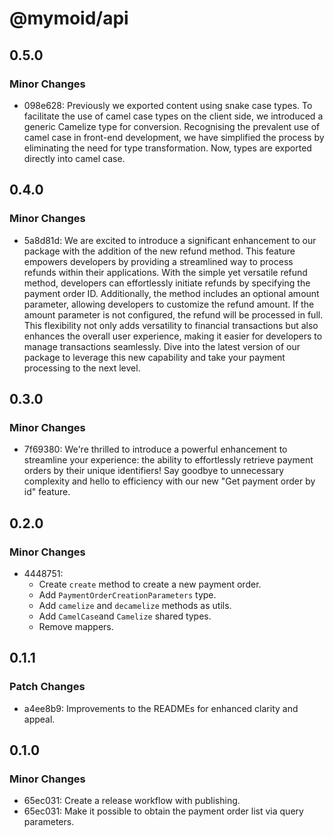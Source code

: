 # @mymoid/api

## 0.5.0

### Minor Changes

- 098e628: Previously we exported content using snake case types. To facilitate the use of camel case types on the client side, we introduced a generic Camelize type for conversion. Recognising the prevalent use of camel case in front-end development, we have simplified the process by eliminating the need for type transformation. Now, types are exported directly into camel case.

## 0.4.0

### Minor Changes

- 5a8d81d: We are excited to introduce a significant enhancement to our package with the addition of the new refund method. This feature empowers developers by providing a streamlined way to process refunds within their applications. With the simple yet versatile refund method, developers can effortlessly initiate refunds by specifying the payment order ID. Additionally, the method includes an optional amount parameter, allowing developers to customize the refund amount. If the amount parameter is not configured, the refund will be processed in full. This flexibility not only adds versatility to financial transactions but also enhances the overall user experience, making it easier for developers to manage transactions seamlessly. Dive into the latest version of our package to leverage this new capability and take your payment processing to the next level.

## 0.3.0

### Minor Changes

- 7f69380: We're thrilled to introduce a powerful enhancement to streamline your experience: the ability to effortlessly retrieve payment orders by their unique identifiers! Say goodbye to unnecessary complexity and hello to efficiency with our new "Get payment order by id" feature.

## 0.2.0

### Minor Changes

- 4448751:
  - Create `create` method to create a new payment order.
  - Add `PaymentOrderCreationParameters` type.
  - Add `camelize` and `decamelize` methods as utils.
  - Add `CamelCase`and `Camelize` shared types.
  - Remove mappers.

## 0.1.1

### Patch Changes

- a4ee8b9: Improvements to the READMEs for enhanced clarity and appeal.

## 0.1.0

### Minor Changes

- 65ec031: Create a release workflow with publishing.
- 65ec031: Make it possible to obtain the payment order list via query parameters.
